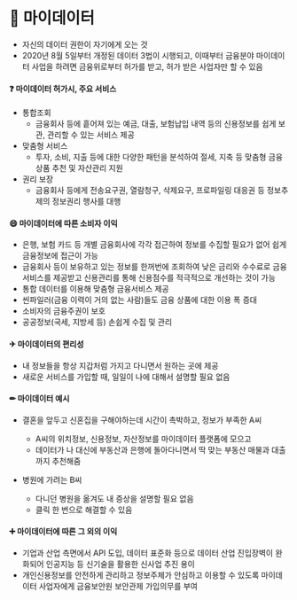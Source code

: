 # 💾 마이데이터

- 자신의 데이터 권한이 자기에게 오는 것
- 2020년 8월 5일부터 개정된 데이터 3법이 시행되고, 이때부터 금융분야 마이데이터 사업을 하려면 금융위로부터 허가를 받고, 허가 받은 사업자만 할 수 있음



#### ❓ 마이데이터 허가시, 주요 서비스

- 통합조회
  - 금융회사 등에 흩어져 있는 예금, 대출, 보험납입 내역 등의 신용정보를 쉽게 보관, 관리할 수 있는 서비스 제공
- 맞춤형 서비스
  - 투자, 소비, 지출 등에 대한 다양한 패턴을 분석하여 절세, 지축 등 맞춤형 금융상품 추천 및 자산관리 지원
- 권리 보장
  - 금융회사 등에게 전송요구권, 열람청구, 삭제요구, 프로파일링 대응권 등 정보추제의 정보권리 행사를 대행



#### 😄 마이데이터에 따른 소비자 이익

- 은행, 보험 카드 등 개별 금융회사에 각각 접근하여 정보를 수집할 필요가 없어 쉽게 금융정보에 접근이 가능
- 금융회사 등이 보유하고 있는 정보를 한꺼번에 조회하여 낮은 금리와 수수료로 금융 서비스를 제공받고 신용관리를 통해 신용점수를 적극적으로 개선하는 것이 가능
- 통합 데이터를 이용해 맞춤형 금융서비스 제공
- 씬파일러(금융 이력이 거의 없는 사람)들도 금융 상품에 대한 이용 폭 증대
- 소비자의 금융주권이 보호
- 공공정보(국세, 지방세 등) 손쉽게 수집 및 관리



#### ✈ 마이데이터의 편리성

- 내 정보들을 항상 지갑처럼 가지고 다니면서 원하는 곳에 제공
- 새로운 서비스를 가입할 때, 일일이 나에 대해서 설명할 필요 없음



#### ✏ 마이데이터 예시

- 결혼을 앞두고 신혼집을 구해야하는데 시간이 촉박하고, 정보가 부족한 A씨
  - A씨의 위치정보, 신용정보, 자산정보를 마이데이터 플랫폼에 모으고
  - 데이터가 나 대신에  부동산과 은행에 돌아다니면서 딱 맞는 부동산 매물과 대출까지 추천해줌

- 병원에 가려는 B씨
  - 다니던 병원을 옮겨도 내 증상을 설명할 필요 없음
  - 클릭 한 번으로 해결할 수 있음



#### ➕ 마이데이터에 따른 그 외의 이익

- 기업과 산업 측면에서 API 도입, 데이터 표준화 등으로 데이터 산업 진입장벽이 완화되어 인공지능 등 신기술을 활용한 신사업 추진 용이
- 개인신용정보를 안전하게 관리하고 정보주체가 안심하고 이용할 수 있도록 마이데이터 사업자에게 금융보안원 보안관제 가입의무를 부여

